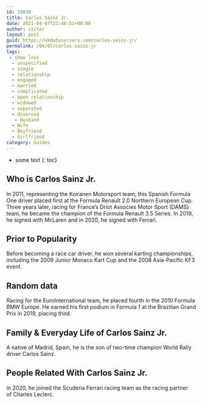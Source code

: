 ```yaml
---
id: 19830
title: Carlos Sainz Jr.
date: 2021-04-07T23:48:51+00:00
author: victor
layout: post
guid: https://ukdataservers.com/carlos-sainz-jr/
permalink: /04/07/carlos-sainz-jr
tags:
 - show love
  - unspecified
  - single
  - relationship
  - engaged
  - married
  - complicated
  - open relationship
  - widowed
  - separated
  - divorced
   - Husband
  - Wife
  - Boyfriend
  - Girlfriend
category: Guides
---
```


* some text
{: toc}


## Who is Carlos Sainz Jr.



In 2011, representing the Koiranen Motorsport team, this Spanish Formula One driver placed first at the Formula Renault 2.0 Northern European Cup. Three years later, racing for France&#8217;s Driot Associes Motor Sport (DAMS) team, he became the champion of the Formula Renault 3.5 Series. In 2019, he signed with McLaren and in 2020, he signed with Ferrari.

                
                
                
## Prior to Popularity



Before becoming a race car driver, he won several karting championships, including the 2009 Junior Monaco Kart Cup and the 2008 Asia-Pacific KF3 event.

                
                
                
## Random data



Racing for the EuroInternational team, he placed fourth in the 2010 Formula BMW Europe. He earned his first podium in Formula 1 at the Brazilian Grand Prix in 2019, placing third.

                
                
                
## Family & Everyday Life of Carlos Sainz Jr.



A native of Madrid, Spain, he is the son of two-time champion World Rally driver Carlos Sainz.

                
                
                
## People Related With Carlos Sainz Jr.



In 2020, he joined the Scuderia Ferrari racing team as the racing partner of Charles Leclerc. 

                
              
            
          
          
          
